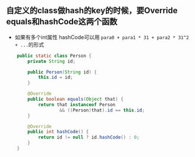 ## 自定义的class做hash的key的时候，要Override equals和hashCode这两个函数
- 如果有多个int属性 hashCode可以用 `para0 + para1 * 31 + para2 * 31^2 + ...`的形式
```java
    public static class Person {
        private String id;

        public Person(String id) {
            this.id = id;
        }

        @Override
        public boolean equals(Object that) {
            return that instanceof Person
                    && ((Person)that).id == this.id;
        }

        @Override
        public int hashCode() {
            return id != null ? id.hashCode() : 0;
        }
    }
```
